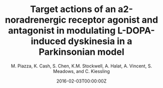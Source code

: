 ---
# Documentation: https://wowchemy.com/docs/managing-content/

title: "Target actions of an a2-noradrenergic receptor agonist and antagonist in modulating L-DOPA-induced dyskinesia in a Parkinsonian model"
authors: [M. Piazza, K. Cash, S. Chen, K.M. Stockwell, A. Halat, A. Vincent, S. Meadows, and C. Kiessling]
author: "M. Piazza, K. Cash, S. Chen, K.M. Stockwell, A. Halat, A. Vincent, S. Meadows, and C. Kiessling"
date: 2016-02-03T00:00:00Z
doi: ""

# Schedule page publish date (NOT publication's date).
publishDate: 2020-12-18T00:00:00Z

# Publication type.
# Legend: 0 = Uncategorized; 1 = Conference paper; 2 = Journal article;
# 3 = Preprint / Working Paper; 4 = Report; 5 = Book; 6 = Book section;
# 7 = Thesis; 8 = Patent
publication_types: ["1"]

# Publication name and optional abbreviated publication name.
publication: "29th Annual Northeast Under/graduate Research Organization for Neuroscience (NEURON) Conference, Hamden, CT"
publication_short: ""

abstract: ""

# Summary. An optional shortened abstract.
summary: ""

tags: []
categories: []
featured: false

links:
url_pdf: 
url_code: 
url_dataset: 
url_poster: 
url_project:
url_slides:
url_source: 
url_video: 



# Featured image
# To use, add an image named `featured.jpg/png` to your page's folder. 
# Focal points: Smart, Center, TopLeft, Top, TopRight, Left, Right, BottomLeft, Bottom, BottomRight.
image:
  caption: ""
  focal_point: ""
  preview_only: false

# Associated Projects (optional).
#   Associate this publication with one or more of your projects.
#   Simply enter your project's folder or file name without extension.
#   E.g. `internal-project` references `content/project/internal-project/index.md`.
#   Otherwise, set `projects: []`.
projects: []

# Slides (optional).
#   Associate this publication with Markdown slides.
#   Simply enter your slide deck's filename without extension.
#   E.g. `slides: "example"` references `content/slides/example/index.md`.
#   Otherwise, set `slides: ""`.
slides: ""
---